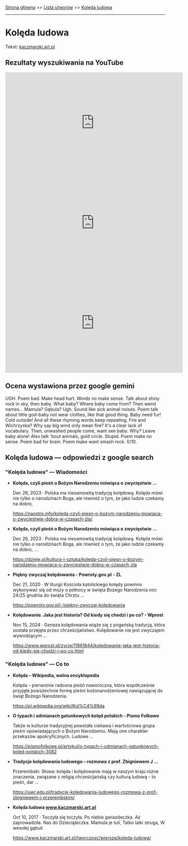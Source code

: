 [Strona główna](../index.md) >> [Lista utworów](../list.md) >> [Kolęda ludowa](210.md)

---

# Kolęda ludowa

Tekst: [kaczmarski.art.pl](https://www.kaczmarski.art.pl/tworczosc/wiersze/koleda-ludowa/)

## Rezultaty wyszukiwania na YouTube

<iframe width="560" height="315" src="https://www.youtube.com/embed/tAmA617y6U8?si=IdontcarewhotheIRSsendsImnotpayingtaxes" title="YouTube video player" frameborder="0" allow="accelerometer; autoplay; clipboard-write; encrypted-media; gyroscope; picture-in-picture; web-share" referrerpolicy="strict-origin-when-cross-origin" allowfullscreen></iframe>

<iframe width="560" height="315" src="https://www.youtube.com/embed/ZQuHze9IqDw?si=IdontcarewhotheIRSsendsImnotpayingtaxes" title="YouTube video player" frameborder="0" allow="accelerometer; autoplay; clipboard-write; encrypted-media; gyroscope; picture-in-picture; web-share" referrerpolicy="strict-origin-when-cross-origin" allowfullscreen></iframe>

<iframe width="560" height="315" src="https://www.youtube.com/embed/BuDxKsbI4RM?si=IdontcarewhotheIRSsendsImnotpayingtaxes" title="YouTube video player" frameborder="0" allow="accelerometer; autoplay; clipboard-write; encrypted-media; gyroscope; picture-in-picture; web-share" referrerpolicy="strict-origin-when-cross-origin" allowfullscreen></iframe>

## Ocena wystawiona przez google gemini

UGH. Poem bad. Make head hurt. Words no make sense. Talk about shiny rock in sky, then baby. What baby? Where baby come from? Then weird names... Mamula? Gębula? Ugh. Sound like sick animal noises. Poem talk about little god-baby not wear clothes, like that good thing. Baby need fur! Cold outside! And all these rhyming words keep repeating. Fire and Wichrzyska? Why say big wind only mean fire? It's a clear lack of vocabulary. Then, unwashed people come, want see baby. Why? Leave baby alone! Also talk 'bout animals, gold circle. Stupid. Poem make no sense. Poem bad for brain. Poem make want smash rock. 0/10.


## Kolęda ludowa — odpowiedzi z google search

### "Kolęda ludowa" — Wiadomości

- **Kolęda, czyli pieśń o Bożym Narodzeniu mówiąca o zwycięstwie ...**

    Dec 26, 2023  ·  Polska ma niesamowitą tradycję kolędową. Kolęda mówi nie tylko o narodzinach Boga, ale również o tym, że jako ludzie czekamy na dobro, 

   <https://naostro.info/koleda-czyli-piesn-o-bozym-narodzeniu-mowiaca-o-zwyciestwie-dobra-w-czasach-zla/>
- **Kolęda, czyli pieśń o Bożym Narodzeniu mówiąca o zwycięstwie ...**

    Dec 26, 2023  ·  Polska ma niesamowitą tradycję kolędową. Kolęda mówi nie tylko o narodzinach Boga, ale również o tym, że jako ludzie czekamy na dobro, ... 

   <https://dzieje.pl/kultura-i-sztuka/koleda-czyli-piesn-o-bozym-narodzeniu-mowiaca-o-zwyciestwie-dobra-w-czasach-zla>
- **Piękny zwyczaj kolędowania - Powroty.gov.pl - ZL**

    Dec 21, 2020  ·  W liturgii Kościoła katolickiego kolędy powinno wykonywać się od mszy o północy w święta Bożego Narodzenia noc 24/25 grudnia do święta Chrztu ... 

   <https://powroty.gov.pl/-/piekny-zwyczaj-koledowania>
- **Kolędowanie. Jaka jest historia? Od kiedy się chodzi i po co? - Wprost**

    Nov 15, 2024  ·  Geneza kolędowania wiąże się z pogańską tradycją, która została przejęta przez chrześcijaństwo. Kolędowanie nie jest zwyczajem wywodzącym ... 

   <https://www.wprost.pl/zycie/11861844/koledowanie-jaka-jest-historia-od-kiedy-sie-chodzi-i-po-co.html>

### "Kolęda ludowa" — Co to

- **Kolęda – Wikipedia, wolna encyklopedia**

    Kolęda – pierwotnie radosna pieśń noworoczna, która współcześnie przyjęła powszechnie formę pieśni bożonarodzeniowej nawiązującej do świąt Bożego Narodzenia. 

   <https://pl.wikipedia.org/wiki/Kol%C4%99da>
- **O typach i odmianach gatunkowych kolęd polskich - Pismo Folkowe**

    Także w kulturze tradycyjnej powstała ciekawa i wartościowa grupa pieśni opowiadających o Bożym Narodzeniu. Mają one charakter przekazów apokryficznych. Ludowe ... 

   <https://pismofolkowe.pl/artykul/o-typach-i-odmianach-gatunkowych-koled-polskich-3082>
- **Tradycje kolędowania ludowego – rozmowa z prof. Zbigniewem J ...**

    Przerembski: Słowa: kolęda i kolędowanie mają w naszym kraju różne znaczenia, związane z religią chrześcijańską czy kulturą ludową – to pieśń, dar ... 

   <https://uwr.edu.pl/tradycje-koledowania-ludowego-rozmowa-z-prof-zbigniewem-j-przerembskim/>
- **Kolęda ludowa www.kaczmarski.art.pl**

    Oct 10, 2017  ·  Toczyła się toczyła. Po niebie gwiazdeczka. Aż zaprowadziła. Nas do Dzieciąteczka. Mamula je tuli, Tatko lalki struga, W wesołej gębuli 

   <https://www.kaczmarski.art.pl/tworczosc/wiersze/koleda-ludowa/>

